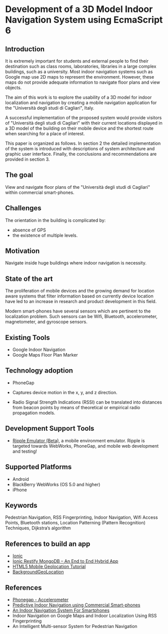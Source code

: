 Development of a 3D Model Indoor Navigation System using EcmaScript 6
=======================

Introduction
------------

It is extremely important for students and external people to find their destination such as class rooms, laboratories, libraries in a large complex buildings, such as a university.
Most indoor navigation systems such as Google map use 2D maps to represent the environment.
However, these maps do not provide adequate information to navigate floor plans and view objects.

The aim of this work is to explore the usability of a 3D model for indoor localization and navigation by creating a mobile navigation application for the "Università degli studi di Cagliari", Italy.

A successful implementation of the proposed system would provide visitors of "Università degli studi di Cagliari" with their current locations displayed in a 3D model of the building on their mobile device and the shortest route when searching for a place of interest.

This paper is organized as follows.
In section 2 the detailed implementation of the system is introduced with descriptions of system architecture and graphic user interface.
Finally, the conclusions and recommendations are provided in section 3.

The goal
--------

View and navigate floor plans of the "Università degli studi di Cagliari" within commercial smart-phones.

Challenges
----------

The orientation in the building is complicated by:

 - absence of GPS
 - the existence of multiple levels.

Motivation
----------

Navigate inside huge buildings where indoor navigation is necessity.

State of the art
----------------

The proliferation of mobile devices and the growing demand for location aware systems that filter information based on currently device location have led to an increase in research and product development in this field.

Modern smart-phones have several sensors which are pertinent to the localization problem.
Such sensors can be Wifi, Bluetooth, accelerometer, magnetometer, and gyroscope sensors.

Existing Tools
--------------

- Google Indoor Navigation
- Google Maps Floor Plan Marker

Technology adoption
-------------------

- PhoneGap

- Captures device motion in the x, y, and z direction.

- Radio Signal Strength Indications (RSSI) can be translated into distances from beacon points by means of theoretical or empirical radio propagation models.

Development Support Tools
-------------------------
- [Ripple Emulator (Beta)](https://chrome.google.com/webstore/detail/ripple-emulator-beta/geelfhphabnejjhdalkjhgipohgpdnoc?hl=en), a mobile environment emulator. Ripple is targeted towards WebWorks, PhoneGap, and mobile web development and testing!

Supported Platforms
-------------------

- Android
- BlackBerry WebWorks (OS 5.0 and higher)
- iPhone

Keywords
--------

Pedestrian Navigation, RSS Fingerprinting, Indoor Navigation, Wifi Access Points, Bluetooth stations, Location Patterning (Pattern Recognition) Techniques, Dijkstra’s algorithm

References to build an app
--------------------------

- [Ionic](http://ionicframework.com/)
- [Ionic Restify MongoDB – An End to End Hybrid App](http://thejackalofjavascript.com/an-end-to-end-hybrid-app/)
- [HTML5 Mobile Geolocation Tutorial](https://www.youtube.com/watch?v=me1SLfY5hus)
- [BackgroundGeoLocation](https://github.com/christocracy/cordova-plugin-background-geolocation)

References
----------

- [Phonegap - Accelerometer](http://docs.phonegap.com/en/1.2.0/phonegap_accelerometer_accelerometer.md.html)
- [Predictive Indoor Navigation using Commercial Smart-phones](https://www.ri.cmu.edu/pub_files/2011/12/percom-navigation-main.pdf)
- [An Indoor Navigation System For Smartphones](www.doc.ic.ac.uk/teaching/distinguished-projects/.../a.chandgadkar.pdf)
- Indoor Navigation on Google Maps and Indoor Localization Using RSS Fingerprinting
- An Intelligent Multi-sensor System for Pedestrian Navigation
